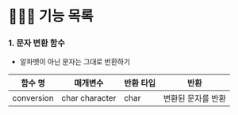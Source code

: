 
# 👩🏻‍💻 기능 목록

### 1. 문자 변환 함수
  - 알파벳이 아닌 문자는 그대로 반환하기

  | 함수 명 | 매개변수 | 반환 타입 | 반환 |
  | --- | --- | --- | --- |
  | conversion | char character | char | 변환된 문자를 반환 |
